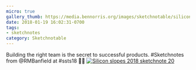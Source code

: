 ```yaml
---
micro: true
gallery_thumb: https://media.bennorris.org/images/sketchnotable/silicon-slopes-2018/silicon-slopes-2018-sketchnote-20.jpg
date: 2018-01-19 16:02:31-0700
tags:
- sketchnotes
category: Sketchnotable
---
```


Building the right team is the secret to successful products. #Sketchnotes from @RMBanfield at #ssts18 ✍🏼 [![Silicon slopes 2018 sketchnote 20](https://media.bennorris.org/images/sketchnotable/silicon-slopes-2018/silicon-slopes-2018-sketchnote-20.jpg)](https://media.bennorris.org/images/sketchnotable/silicon-slopes-2018/silicon-slopes-2018-sketchnote-20.jpg)